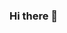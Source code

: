 ### Hi there 👋

<!--
**shwarajtuse/shwarajtuse** is a ✨ _special_ ✨ repository because its `README.md` (this file) appears on your GitHub profile.

Here are some ideas to get you started:

- 🔭 I’m currently working on ...machine learning models.
- 🌱 I’m currently learning ...TinyML
- 👯 I’m looking to collaborate on ...research papers, projects. 
- 🤔 I’m looking for help with RStudio
- 💬 Ask me about ...optimization and statistics
- 📫 How to reach me: ...shwarajtuse.
- 😄 Pronouns: ...he/him
- ⚡ Fun fact: ...
-->
